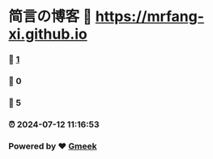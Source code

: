 # 简言の博客 :link: https://mrfang-xi.github.io 
### :page_facing_up: [1](https://mrfang-xi.github.io/tag.html) 
### :speech_balloon: 0 
### :hibiscus: 5 
### :alarm_clock: 2024-07-12 11:16:53 
### Powered by :heart: [Gmeek](https://github.com/Meekdai/Gmeek)
